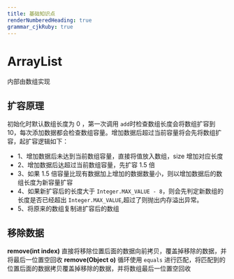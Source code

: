 ```yaml
---
title: 基础知识点
renderNumberedHeading: true
grammar_cjkRuby: true
---
```


# ArrayList
内部由数组实现
  
## 扩容原理
初始化时默认数组长度为 0 ，第一次调用 `add`时检查数组长度会将数组扩容到 10，每次添加数据都会检查数组容量。增加数据后超过当前容量将会先将数组扩容，起扩容逻辑如下：
- 1、增加数据后未达到当前数组容量，直接将值放入数组，size 增加对应长度
- 2、增加数据后达超过当前数组容量，先扩容 1.5 倍
- 3、如果 1.5 倍容量比现有数据加上增加的数据数量小，则以增加数据后的数组长度为新容量扩容
- 4、如果新扩容后的长度大于 `Integer.MAX_VALUE - 8`，则会先判定新数组的长度是否已经超出 `Integer.MAX_VALUE`,超过了则抛出内存溢出异常。
- 5、将原来的数组复制进扩容后的数组

## 移除数据
**remove(int index)**
直接将移除位置后面的数据向前拷贝，覆盖掉移除的数据，并将最后一位置空回收
**remove(Object o)**
循环使用 `equals` 进行匹配，将匹配到的位置后面的数据拷贝覆盖掉移除的数据，并将数组最后一位置空回收